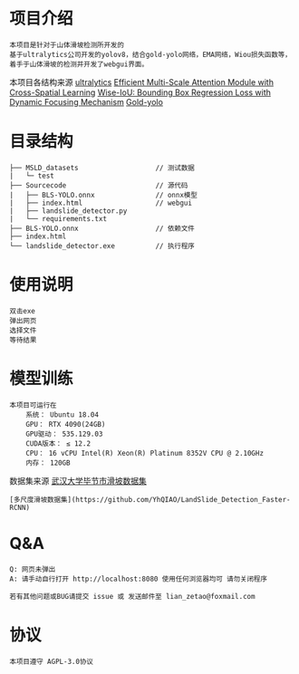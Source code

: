 # 项目介绍

    本项目是针对于山体滑坡检测所开发的
    基于ultralytics公司开发的yolov8，结合gold-yolo网络，EMA网络，Wiou损失函数等，着手于山体滑坡的检测并开发了webgui界面。

本项目各结构来源
    [ultralytics](https://github.com/ultralytics/ultralytics)
    [Efficient Multi-Scale Attention Module with Cross-Spatial Learning](https://arxiv.org/abs/2305.13563v1)
    [Wise-IoU: Bounding Box Regression Loss with Dynamic Focusing Mechanism](https://arxiv.org/abs/2301.10051)
    [Gold-yolo](https://github.com/huawei-noah/Efficient-Computing/tree/master/Detection/Gold-YOLO)

# 目录结构          
    ├── MSLD_datasets                   // 测试数据
    |   └─ test
    ├── Sourcecode                      // 源代码
    |   ├── BLS-YOLO.onnx               // onnx模型
    |   ├── index.html                  // webgui
    |   ├── landslide_detector.py       
    |   └── requirements.txt
    ├── BLS-YOLO.onnx                   // 依赖文件
    ├── index.html                      
    └── landslide_detector.exe          // 执行程序

# 使用说明

    双击exe
    弹出网页
    选择文件
    等待结果

# 模型训练
    本项目可运行在
        系统： Ubuntu 18.04 
        GPU： RTX 4090(24GB)
        GPU驱动： 535.129.03
        CUDA版本： ≤ 12.2
        CPU： 16 vCPU Intel(R) Xeon(R) Platinum 8352V CPU @ 2.10GHz
        内存： 120GB
数据集来源 
    [武汉大学毕节市滑坡数据集](http://gpcv.whu.edu.cn/data/Bijie_pages.html)
    
    [多尺度滑坡数据集](https://github.com/YhQIAO/LandSlide_Detection_Faster-RCNN)
    
 
# Q&A

    Q: 网页未弹出
    A: 请手动自行打开 http://localhost:8080 使用任何浏览器均可 请勿关闭程序

    若有其他问题或BUG请提交 issue 或 发送邮件至 lian_zetao@foxmail.com

# 协议
    本项目遵守 AGPL-3.0协议
